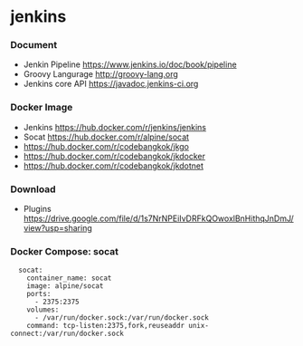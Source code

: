 # jenkins

### Document
- Jenkin Pipeline https://www.jenkins.io/doc/book/pipeline
- Groovy Langurage http://groovy-lang.org
- Jenkins core API https://javadoc.jenkins-ci.org

### Docker Image
- Jenkins https://hub.docker.com/r/jenkins/jenkins
- Socat https://hub.docker.com/r/alpine/socat
- https://hub.docker.com/r/codebangkok/jkgo
- https://hub.docker.com/r/codebangkok/jkdocker
- https://hub.docker.com/r/codebangkok/jkdotnet

### Download
- Plugins https://drive.google.com/file/d/1s7NrNPEiIvDRFkQOwoxlBnHithqJnDmJ/view?usp=sharing

### Docker Compose: socat

```
  socat: 
    container_name: socat 
    image: alpine/socat 
    ports: 
      - 2375:2375 
    volumes:
      - /var/run/docker.sock:/var/run/docker.sock
    command: tcp-listen:2375,fork,reuseaddr unix-connect:/var/run/docker.sock
```
